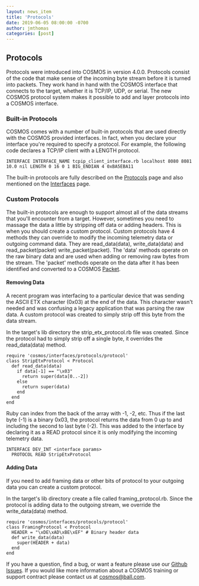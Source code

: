 ```yaml
---
layout: news_item
title: 'Protocols'
date: 2019-06-05 08:00:00 -0700
author: jmthomas
categories: [post]
---
```

## Protocols
Protocols were introduced into COSMOS in version 4.0.0. Protocols consist of the code that make sense of the incoming byte stream before it is turned into packets. They work hand in hand with the COSMOS interface that connects to the target, whether it is TCP/IP, UDP, or serial. The new COSMOS protocol system makes it possible to add and layer protocols into a COSMOS interface.

### Built-in Protocols
COSMOS comes with a number of built-in protocols that are used directly with the COSMOS provided interfaces. In fact, when you declare your interface you're required to specify a protocol. For example, the following code declares a TCP/IP client with a LENGTH protocol.

```
INTERFACE INTERFACE_NAME tcpip_client_interface.rb localhost 8080 8081 10.0 nil LENGTH 0 16 0 1 BIG_ENDIAN 4 0xBA5EBA11
```

The built-in protocols are fully described on the [Protocols](/docs/protocols) page and also mentioned on the [Interfaces](/docs/interfaces/#protocols) page.

### Custom Protocols
The built-in protocols are enough to support almost all of the data streams that you'll encounter from a target. However, sometimes you need to massage the data a little by stripping off data or adding headers. This is when you should create a custom protocol. Custom protocols have 4 methods they can override to modify the incoming telemetry data or outgoing command data. They are read_data(data), write_data(data) and read_packet(packet) write_packet(packet). The 'data' methods operate on the raw binary data and are used when adding or removing raw bytes from the stream. The 'packet' methods operate on the data after it has been identified and converted to a COSMOS [Packet](/docs/packet_class/).


#### Removing Data
A recent program was interfacing to a particular device that was sending the ASCII ETX character (0x03) at the end of the data. This character wasn't needed and was confusing a legacy application that was parsing the raw data. A custom protocol was created to simply strip off this byte from the data stream.

In the target's lib directory the strip_etx_protocol.rb file was created. Since the protocol had to simply strip off a single byte, it overrides the read_data(data) method.

```
require 'cosmos/interfaces/protocols/protocol'
class StripEtxProtocol < Protocol
  def read_data(data)
    if data[-1] == "\x03"
      return super(data[0..-2])
    else
      return super(data)
    end
  end
end
```

Ruby can index from the back of the array with -1, -2, etc. Thus if the last byte (-1) is a binary 0x03, the protocol returns the data from 0 up to and including the second to last byte (-2). This was added to the interface by declaring it as a READ protocol since it is only modifying the incoming telemetry data.

```
INTERFACE DEV_INT <interface params>
  PROTOCOL READ StripEtxProtocol
```

#### Adding Data
If you need to add framing data or other bits of protocol to your outgoing data you can create a custom protocol.

In the target's lib directory create a file called framing_protocol.rb. Since the protocol is adding data to the outgoing stream, we override the write_data(data) method.

```
require 'cosmos/interfaces/protocols/protocol'
class FramingProtocol < Protocol
  HEADER = "\xDE\xAD\xBE\xEF" # Binary header data
  def write_data(data)
    super(HEADER + data)
  end
end
```

If you have a question, find a bug, or want a feature please use our [Github Issues](https://github.com/BallAerospace/COSMOS/issues). If you would like more information about a COSMOS training or support contract please contact us at <cosmos@ball.com>.
